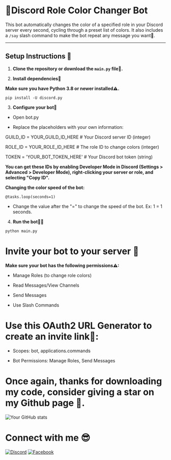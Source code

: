 # 🌈Discord Role Color Changer Bot

This bot automatically changes the color of a specified role in your Discord server every second, cycling through a preset list of colors. It also includes a `/say` slash command to make the bot repeat any message you want🥰.

---

## Setup Instructions 📝

1. **Clone the repository or download the `main.py` file🤖.**

2. **Install dependencies👾**

**Make sure you have Python 3.8 or newer installed⚠.**

`pip install -U discord.py`

3. **Configure your bot🧰**

- Open bot.py

- Replace the placeholders with your own information:

GUILD_ID = YOUR_GUILD_ID_HERE       # Your Discord server ID (integer)

ROLE_ID = YOUR_ROLE_ID_HERE         # The role ID to change colors (integer)

TOKEN = 'YOUR_BOT_TOKEN_HERE'       # Your Discord bot token (string)

**You can get these IDs by enabling Developer Mode in Discord (Settings > Advanced > Developer Mode), right-clicking your server or role, and selecting "Copy ID".**

**Changing the color speed of the bot:**

`@tasks.loop(seconds=1)`
- Change the value after the "=" to change the speed of the bot. Ex: 1 = 1 seconds.
4. **Run the bot🏃‍♂️**

`python main.py`

# **Invite your bot to your server 📩**

**Make sure your bot has the following permissions⚠:**

- Manage Roles (to change role colors)

- Read Messages/View Channels

- Send Messages

- Use Slash Commands

# **Use this OAuth2 URL Generator to create an invite link🔗:**

- Scopes: bot, applications.commands

- Bot Permissions: Manage Roles, Send Messages
# Once again, thanks for downloading my code, consider giving a star on my Github page 🌟.

![Your GitHub stats](https://github-readme-stats.vercel.app/api?username=KannaDz&show_icons=true&theme=radical)

# **Connect with me 😎**

[![Discord](https://img.shields.io/badge/Discord-7289DA?style=for-the-badge&logo=discord&logoColor=white)](https://discord.gg/Ux7tGZ5vS4)
[![Facebook](https://img.shields.io/badge/Facebook-1877F2?style=for-the-badge&logo=facebook&logoColor=white)](https://facebook.com/kannadz)



